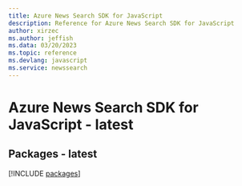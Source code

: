 ```yaml
---
title: Azure News Search SDK for JavaScript
description: Reference for Azure News Search SDK for JavaScript
author: xirzec
ms.author: jeffish
ms.data: 03/20/2023
ms.topic: reference
ms.devlang: javascript
ms.service: newssearch
---
```

# Azure News Search SDK for JavaScript - latest
## Packages - latest
[!INCLUDE [packages](news-search-index.md)]